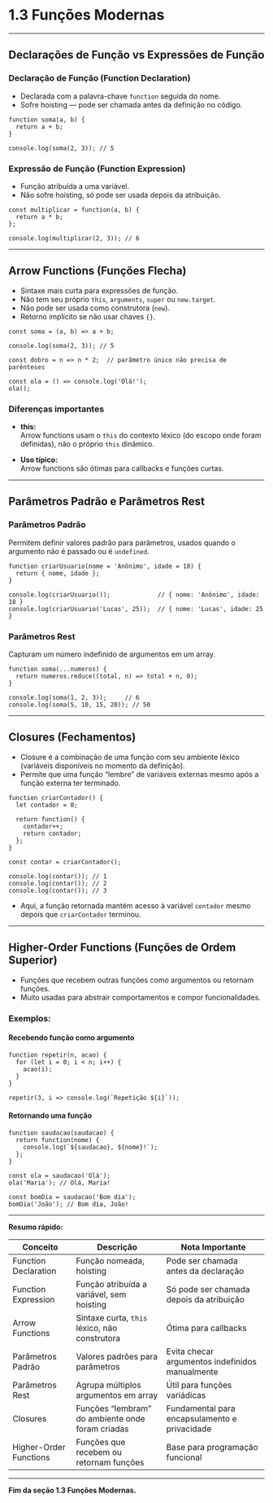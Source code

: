 # 1.3 Funções Modernas

---

## Declarações de Função vs Expressões de Função

### Declaração de Função (Function Declaration)

- Declarada com a palavra-chave `function` seguida do nome.
- Sofre hoisting — pode ser chamada antes da definição no código.

```
function soma(a, b) {
  return a + b;
}

console.log(soma(2, 3)); // 5
```

### Expressão de Função (Function Expression)

- Função atribuída a uma variável.
- Não sofre hoisting, só pode ser usada depois da atribuição.

```
const multiplicar = function(a, b) {
  return a * b;
};

console.log(multiplicar(2, 3)); // 6
```

---

## Arrow Functions (Funções Flecha)

- Sintaxe mais curta para expressões de função.
- Não tem seu próprio `this`, `arguments`, `super` ou `new.target`.
- Não pode ser usada como construtora (`new`).
- Retorno implícito se não usar chaves `{}`.

```
const soma = (a, b) => a + b;

console.log(soma(2, 3)); // 5

const dobro = n => n * 2;  // parâmetro único não precisa de parênteses

const ola = () => console.log('Olá!');
ola();
```

### Diferenças importantes

- **this:**  
  Arrow functions usam o `this` do contexto léxico (do escopo onde foram definidas), não o próprio `this` dinâmico.

- **Uso típico:**  
  Arrow functions são ótimas para callbacks e funções curtas.

---

## Parâmetros Padrão e Parâmetros Rest

### Parâmetros Padrão

Permitem definir valores padrão para parâmetros, usados quando o argumento não é passado ou é `undefined`.

```
function criarUsuario(nome = 'Anônimo', idade = 18) {
  return { nome, idade };
}

console.log(criarUsuario());             // { nome: 'Anônimo', idade: 18 }
console.log(criarUsuario('Lucas', 25));  // { nome: 'Lucas', idade: 25 }
```

### Parâmetros Rest

Capturam um número indefinido de argumentos em um array.

```
function soma(...numeros) {
  return numeros.reduce((total, n) => total + n, 0);
}

console.log(soma(1, 2, 3));     // 6
console.log(soma(5, 10, 15, 20)); // 50
```

---

## Closures (Fechamentos)

- Closure é a combinação de uma função com seu ambiente léxico (variáveis disponíveis no momento da definição).
- Permite que uma função “lembre” de variáveis externas mesmo após a função externa ter terminado.

```
function criarContador() {
  let contador = 0;

  return function() {
    contador++;
    return contador;
  };
}

const contar = criarContador();

console.log(contar()); // 1
console.log(contar()); // 2
console.log(contar()); // 3
```

- Aqui, a função retornada mantém acesso à variável `contador` mesmo depois que `criarContador` terminou.

---

## Higher-Order Functions (Funções de Ordem Superior)

- Funções que recebem outras funções como argumentos ou retornam funções.
- Muito usadas para abstrair comportamentos e compor funcionalidades.

### Exemplos:

#### Recebendo função como argumento

```
function repetir(n, acao) {
  for (let i = 0; i < n; i++) {
    acao(i);
  }
}

repetir(3, i => console.log(`Repetição ${i}`));
```

#### Retornando uma função

```
function saudacao(saudacao) {
  return function(nome) {
    console.log(`${saudacao}, ${nome}!`);
  };
}

const ola = saudacao('Olá');
ola('Maria'); // Olá, Maria!

const bomDia = saudacao('Bom dia');
bomDia('João'); // Bom dia, João!
```

---

**Resumo rápido:**

| Conceito                  | Descrição                                          | Nota Importante                                   |
|---------------------------|---------------------------------------------------|--------------------------------------------------|
| Function Declaration      | Função nomeada, hoisting                           | Pode ser chamada antes da declaração              |
| Function Expression       | Função atribuída a variável, sem hoisting          | Só pode ser chamada depois da atribuição          |
| Arrow Functions           | Sintaxe curta, `this` léxico, não construtora     | Ótima para callbacks                               |
| Parâmetros Padrão         | Valores padrões para parâmetros                     | Evita checar argumentos indefinidos manualmente   |
| Parâmetros Rest           | Agrupa múltiplos argumentos em array                | Útil para funções variádicas                       |
| Closures                  | Funções “lembram” do ambiente onde foram criadas   | Fundamental para encapsulamento e privacidade     |
| Higher-Order Functions    | Funções que recebem ou retornam funções             | Base para programação funcional                     |

---

**Fim da seção 1.3 Funções Modernas.**
